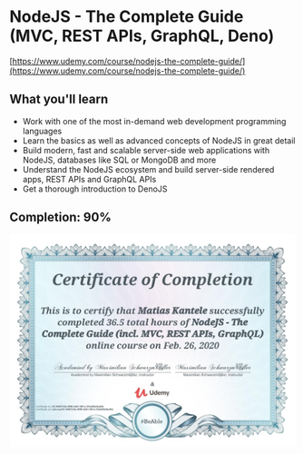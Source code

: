 # NodeJS - The Complete Guide (MVC, REST APIs, GraphQL, Deno)

[https://www.udemy.com/course/nodejs-the-complete-guide/](https://www.udemy.com/course/nodejs-the-complete-guide/)

## What you'll learn

- Work with one of the most in-demand web development programming languages
- Learn the basics as well as advanced concepts of NodeJS in great detail
- Build modern, fast and scalable server-side web applications with NodeJS, databases like SQL or MongoDB and more
- Understand the NodeJS ecosystem and build server-side rendered apps, REST APIs and GraphQL APIs
- Get a thorough introduction to DenoJS

## Completion: **90%**

![Certificate of Completion](certificate.jpg)
